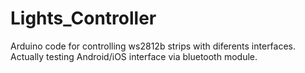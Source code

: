 # Lights_Controller
Arduino code for controlling ws2812b strips with diferents interfaces. Actually testing Android/iOS interface via bluetooth module.
